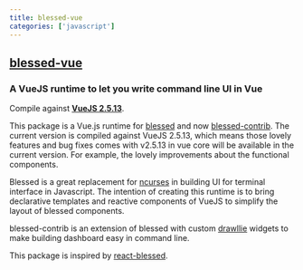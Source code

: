 ```yaml
---
title: blessed-vue
categories: ['javascript']
---
```

## [blessed-vue](https://github.com/lyonlai/blessed-vue)

### A VueJS runtime to let you write command line UI in Vue


Compile against **[VueJS 2.5.13](https://github.com/vuejs/vue/releases/tag/v2.5.13)**.

This package is a Vue.js runtime for [blessed](https://github.com/chjj/blessed) and now [blessed-contrib](https://github.com/yaronn/blessed-contrib). The current version is compiled against VueJS 2.5.13, which means those lovely features and bug fixes comes with v2.5.13 in vue core will be available in the current version. For example, the lovely improvements about the functional components.

Blessed is a great replacement for [ncurses](https://en.wikipedia.org/wiki/Ncurses) in building UI for terminal interface in Javascript. The intention of creating this runtime is to bring declarative templates and reactive components of VueJS to simplify the layout of blessed components.

blessed-contrib is an extension of blessed with custom [drawllie](https://github.com/madbence/node-drawille) widgets to make building dashboard easy in command line.

This package is inspired by [react-blessed](https://github.com/Yomguithereal/react-blessed).

